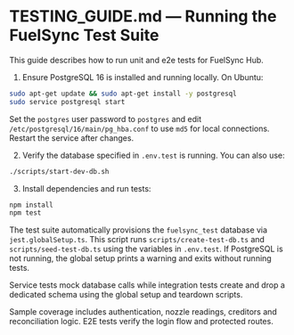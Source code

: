 # TESTING_GUIDE.md — Running the FuelSync Test Suite

This guide describes how to run unit and e2e tests for FuelSync Hub.

1. Ensure PostgreSQL 16 is installed and running locally. On Ubuntu:

```bash
sudo apt-get update && sudo apt-get install -y postgresql
sudo service postgresql start
```
   Set the `postgres` user password to `postgres` and edit
   `/etc/postgresql/16/main/pg_hba.conf` to use `md5` for local connections.
   Restart the service after changes.

2. Verify the database specified in `.env.test` is running. You can also use:

```bash
./scripts/start-dev-db.sh
```

3. Install dependencies and run tests:

```bash
npm install
npm test
```

The test suite automatically provisions the `fuelsync_test` database via `jest.globalSetup.ts`. This script runs `scripts/create-test-db.ts` and `scripts/seed-test-db.ts` using the variables in `.env.test`.
If PostgreSQL is not running, the global setup prints a warning and exits without running tests.

Service tests mock database calls while integration tests create and drop a dedicated schema using the global setup and teardown scripts.

Sample coverage includes authentication, nozzle readings, creditors and reconciliation logic. E2E tests verify the login flow and protected routes.
